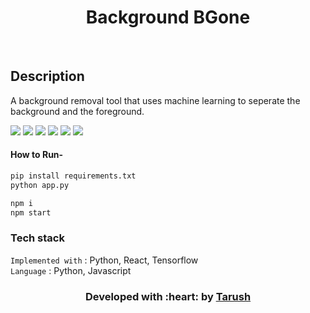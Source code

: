 </p>
<h1 align = 'center'>Background BGone</h1>
<br>


</p>

## Description ##
<p>
A background removal tool that uses machine learning to seperate the background and the foreground.
</p>


<img src="https://github.com/tarush-r/Background-BGone/blob/main/Screenshots/1.png">
<img src="https://github.com/tarush-r/Background-BGone/blob/main/Screenshots/2.png">
<img src="https://github.com/tarush-r/Background-BGone/blob/main/Screenshots/3.png">
<img src="https://github.com/tarush-r/Background-BGone/blob/main/Screenshots/4.png">
<img src="https://github.com/tarush-r/Background-BGone/blob/main/Screenshots/5.png">
<img src="https://github.com/tarush-r/Background-BGone/blob/main/Screenshots/6.png">


#### How to Run- 
```html
pip install requirements.txt
python app.py
```

```html
npm i
npm start
```

###             Tech stack
`Implemented with` : Python, React, Tensorflow  <br>
`Language` : Python, Javascript <br>

<h3 align="center"><b>Developed with :heart: by <a href="https://github.com/tarush-r">Tarush</a> </b></h3>